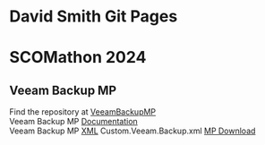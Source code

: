 # David Smith Git Pages

# SCOMathon 2024
## Veeam Backup MP
Find the repository at [VeeamBackupMP](https://github.com/dsmith14w/VeeamBackupMP)  
Veeam Backup MP [Documentation](SCOMathon2024-MPdoc.html)  
Veeam Backup MP [XML](Custom.Veeam.Backups.xml)
Custom.Veeam.Backup.xml <a href="Custom.Veeam.Backups.xml" download>MP Download</a>
